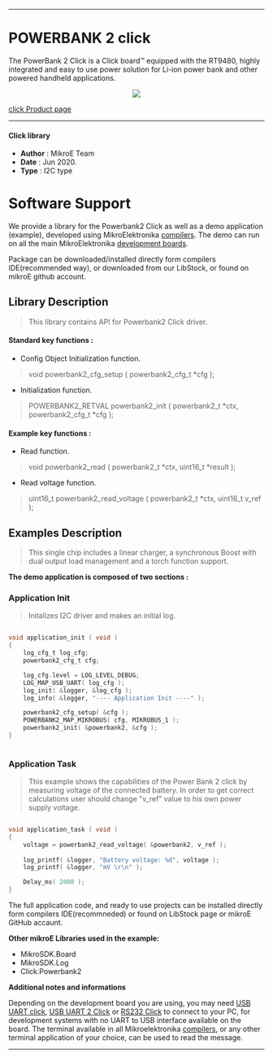 
---
# POWERBANK 2 click

The PowerBank 2 Click is a Click board™ equipped with the RT9480, highly integrated and easy to use power solution for Li-ion power bank and other powered handheld applications.

<p align="center">
  <img src="@{CLICK_IMAGE_LINK}">
</p>

[click Product page](<https://www.mikroe.com/powerbank-2-click>)

---


#### Click library 

- **Author**        : MikroE Team
- **Date**          : Jun 2020.
- **Type**          : I2C type


# Software Support

We provide a library for the Powerbank2 Click 
as well as a demo application (example), developed using MikroElektronika 
[compilers](http://shop.mikroe.com/compilers). 
The demo can run on all the main MikroElektronika [development boards](http://shop.mikroe.com/development-boards).

Package can be downloaded/installed directly form compilers IDE(recommended way), or downloaded from our LibStock, or found on mikroE github account. 

## Library Description

> This library contains API for Powerbank2 Click driver.

#### Standard key functions :

- Config Object Initialization function.
> void powerbank2_cfg_setup ( powerbank2_cfg_t *cfg ); 
 
- Initialization function.
> POWERBANK2_RETVAL powerbank2_init ( powerbank2_t *ctx, powerbank2_cfg_t *cfg );

#### Example key functions :

- Read function.
> void powerbank2_read ( powerbank2_t *ctx, uint16_t *result );
 
- Read voltage function.
> uint16_t powerbank2_read_voltage ( powerbank2_t *ctx, uint16_t v_ref );

## Examples Description

> This single chip includes a linear charger, a synchronous Boost with dual output load management and a torch function support. 


**The demo application is composed of two sections :**

### Application Init 

> Initalizes I2C driver and makes an initial log.

```c

void application_init ( void )
{
    log_cfg_t log_cfg;
    powerbank2_cfg_t cfg;

    log_cfg.level = LOG_LEVEL_DEBUG;
    LOG_MAP_USB_UART( log_cfg );
    log_init( &logger, &log_cfg );
    log_info( &logger, "---- Application Init ----" );

    powerbank2_cfg_setup( &cfg );
    POWERBANK2_MAP_MIKROBUS( cfg, MIKROBUS_1 );
    powerbank2_init( &powerbank2, &cfg );
}
  
```

### Application Task

> This example shows the capabilities of the Power Bank 2 click
  by measuring voltage of the connected battery. In order to get
  correct calculations user should change "v_ref" value to his
  own power supply voltage.

```c

void application_task ( void )
{
    voltage = powerbank2_read_voltage( &powerbank2, v_ref );
  
    log_printf( &logger, "Battery voltage: %d", voltage );
    log_printf( &logger, "mV \r\n" );

    Delay_ms( 2000 );
}  

```

The full application code, and ready to use projects can be  installed directly form compilers IDE(recommneded) or found on LibStock page or mikroE GitHub accaunt.

**Other mikroE Libraries used in the example:** 

- MikroSDK.Board
- MikroSDK.Log
- Click.Powerbank2

**Additional notes and informations**

Depending on the development board you are using, you may need 
[USB UART click](http://shop.mikroe.com/usb-uart-click), 
[USB UART 2 Click](http://shop.mikroe.com/usb-uart-2-click) or 
[RS232 Click](http://shop.mikroe.com/rs232-click) to connect to your PC, for 
development systems with no UART to USB interface available on the board. The 
terminal available in all Mikroelektronika 
[compilers](http://shop.mikroe.com/compilers), or any other terminal application 
of your choice, can be used to read the message.



---
